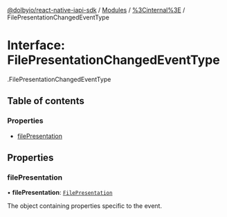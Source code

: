 [@dolbyio/react-native-iapi-sdk](../README.md) / [Modules](../modules.md) / [%3Cinternal%3E](../modules/_internal_.md) / FilePresentationChangedEventType

# Interface: FilePresentationChangedEventType

[<internal>](../modules/_internal_.md).FilePresentationChangedEventType

## Table of contents

### Properties

- [filePresentation](_internal_.FilePresentationChangedEventType.md#filepresentation)

## Properties

### filePresentation

• **filePresentation**: [`FilePresentation`](_internal_.FilePresentation.md)

The object containing properties specific to the event.
